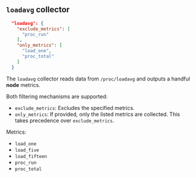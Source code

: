 ## `loadavg` collector

```json
  "loadavg": {
    "exclude_metrics": [
      "proc_run"
    ],
    "only_metrics": [
      "load_one",
      "proc_total"
    ]
  }
```

The `loadavg` collector reads data from `/proc/loadavg` and outputs a handful **node** metrics.

Both filtering mechanisms are supported:
- `exclude_metrics`: Excludes the specified metrics.
- `only_metrics`: If provided, only the listed metrics are collected. This takes precedence over `exclude_metrics`.

Metrics:
- `load_one`
- `load_five`
- `load_fifteen`
- `proc_run`
- `proc_total`
